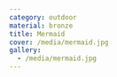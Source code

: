 ```yaml
---
category: outdoor
material: bronze
title: Mermaid
cover: /media/mermaid.jpg
gallery:
  - /media/mermaid.jpg
---
```

